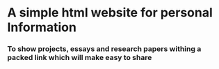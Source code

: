 # A simple html website for personal Information

### To show projects, essays and research papers withing a packed link which will make easy to share
